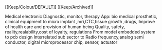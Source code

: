 [[Keep/Colour/DEFAULT]] [[Keep/Archived]] 

Medical electronic
Diagnostic, monitor, therapy 
App: bio medical prosthetic, clinical equipment to micro implant ,mri,CTC,tissue growth ,drugs,
Improve of health care and provision of human being 
Quality, safety, reality,realability,cost of loyalty, regulations 
From model embedded system to pcb design 
Interrelated sub sector to
Radio frequency,analog semi conductor, digital microprocessor chip, sensor, actuator 
